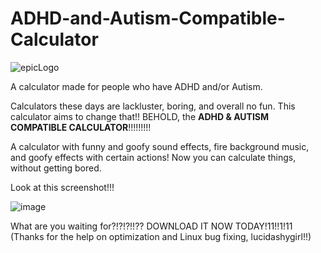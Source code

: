 # ADHD-and-Autism-Compatible-Calculator
![epicLogo](https://github.com/user-attachments/assets/27f03cea-051d-4d08-8a5b-9ef87ce07cce)

A calculator made for people who have ADHD and/or Autism.

Calculators these days are lackluster, boring, and overall no fun. This calculator aims to change that!!
BEHOLD, the **ADHD & AUTISM COMPATIBLE CALCULATOR**!!!!!!!!!

A calculator with funny and goofy sound effects, fire background music, and goofy effects with certain actions!
Now you can calculate things, without getting bored.

Look at this screenshot!!!

![image](https://github.com/user-attachments/assets/8c867637-d21e-4ac0-a42e-9c885a2adcb7)

What are you waiting for?!?!?!!??
DOWNLOAD IT NOW TODAY!11!!1!11
(Thanks for the help on optimization and Linux bug fixing, lucidashygirl!!)
